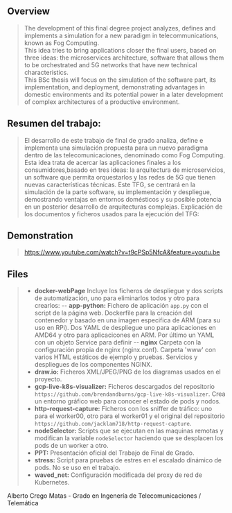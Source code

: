 ## Overview
> The development of this final degree project analyzes, defines and implements a simulation for a new paradigm in telecommunications, known as Fog Computing.  
> This idea tries to bring applications closer the final users, based on three ideas: the microservices architecture, software that allows them to be orchestrated and 5G networks that have new technical characteristics.  
> This BSc thesis will focus on the simulation of the software part, its implementation, and deployment, demonstrating advantages in domestic environments and its potential power in a later development of complex architectures of a productive environment. 

## Resumen del trabajo:

> El desarrollo de este trabajo de final de grado analiza, define e implementa una simulación propuesta para un nuevo paradigma dentro de las telecomunicaciones, denominado como Fog Computing.
> Esta idea trata de acercar las aplicaciones finales a los consumidores,basado en tres ideas: la arquitectura de microservicios, un software que permita orquestarlos y las redes de 5G que tienen nuevas características técnicas. Este TFG, se centrará en la simulación de la parte software, su implementación y despliegue, demostrando ventajas en entornos domésticos y su posible potencia en un posterior desarrollo de arquitecturas complejas.
> Explicación de los documentos y ficheros usados para la ejecución del TFG:

## Demonstration
> https://www.youtube.com/watch?v=t9cPSp5NfcA&feature=youtu.be

## Files

>  -  **docker-webPage** Incluye los ficheros de despliegue y dos scripts de automatización, uno para eliminarlos todos y otro para crearlos:
> -- **app-python:** Fichero de aplicación `app.py` con el script de la página web. Dockerfile para la creación del contenedor y basado en una imagen especifica de ARM (para su uso en RPi). Dos YAML de despliegue uno para aplicaciones en AMD64 y otro para aplicacicones en ARM. Por último un YAML con un objeto Service para definir
> -- **nginx** Carpeta con la configuración propia de nginx (nginx.conf). Carpeta 'www' con varios HTML estáticos de ejemplo y pruebas. Servicios y despliegues de los componentes NGINX.
>  -  **draw.io:** Ficheros XML/JPEG/PNG de los diagramas usados en el proyecto.
>  -  **gcp-live-k8s-visualizer:** Ficheros descargados del repositorio `https://github.com/brendandburns/gcp-live-k8s-visualizer`. Crea un entorno gráfico web para conocer el estado de pods y nodos.
>  -  **http-request-capture:** Ficheros con los sniffer de tráfico: uno para el worker00, otro para el worker01 y el original del repositorio `https://github.com/jacklam718/http-request-capture`.
>  -  **nodeSelector:** Scripts que se ejecutan en las maquinas remotas y modifican la variable `nodeSelector` haciendo que se desplacen los pods de un worker a otro.
>  -  **PPT:** Presentación oficial del Trabajo de Final de Grado.
>  -  **stress:** Script para pruebas de estres en el escalado dinámico de pods. No se uso en el trabajo.
>  -  **waved_net:** Configuración modificada del proxy de red de Kubernetes.



Alberto Crego Matas - Grado en Ingenería de Telecomunicaciones / Telemática
